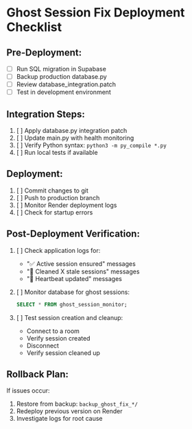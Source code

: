 # Ghost Session Fix Deployment Checklist

## Pre-Deployment:

- [ ] Run SQL migration in Supabase
- [ ] Backup production database.py
- [ ] Review database_integration.patch
- [ ] Test in development environment

## Integration Steps:

1. [ ] Apply database.py integration patch
2. [ ] Update main.py with health monitoring
3. [ ] Verify Python syntax: `python3 -m py_compile *.py`
4. [ ] Run local tests if available

## Deployment:

1. [ ] Commit changes to git
2. [ ] Push to production branch
3. [ ] Monitor Render deployment logs
4. [ ] Check for startup errors

## Post-Deployment Verification:

1. [ ] Check application logs for:
   - "✅ Active session ensured" messages
   - "🧹 Cleaned X stale sessions" messages
   - "💓 Heartbeat updated" messages

2. [ ] Monitor database for ghost sessions:

   ```sql
   SELECT * FROM ghost_session_monitor;
   ```

3. [ ] Test session creation and cleanup:
   - Connect to a room
   - Verify session created
   - Disconnect
   - Verify session cleaned up

## Rollback Plan:

If issues occur:

1. Restore from backup: `backup_ghost_fix_*/`
2. Redeploy previous version on Render
3. Investigate logs for root cause
